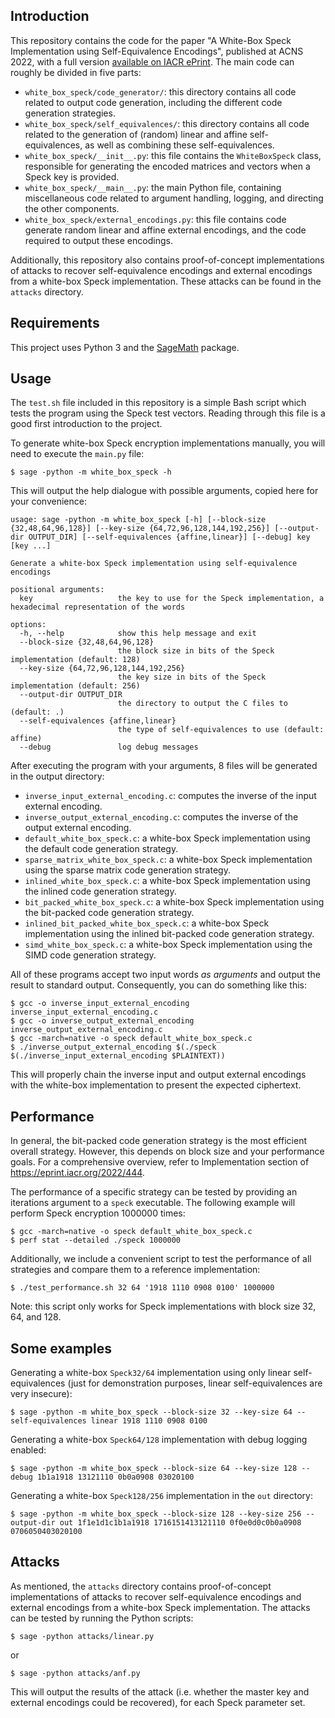## Introduction 
This repository contains the code for the paper "A White-Box Speck Implementation using Self-Equivalence Encodings", published at ACNS 2022, with a full version [available on IACR ePrint](https://eprint.iacr.org/2022/444). The main code can roughly be divided in five parts:
* `white_box_speck/code_generator/`: this directory contains all code related to output code generation, including the different code generation strategies.
* `white_box_speck/self_equivalences/`: this directory contains all code related to the generation of (random) linear and affine self-equivalences, as well as combining these self-equivalences.
* `white_box_speck/__init__.py`: this file contains the `WhiteBoxSpeck` class, responsible for generating the encoded matrices and vectors when a Speck key is provided.
* `white_box_speck/__main__.py`: the main Python file, containing miscellaneous code related to argument handling, logging, and directing the other components.
* `white_box_speck/external_encodings.py`: this file contains code generate random linear and affine external encodings, and the code required to output these encodings.

Additionally, this repository also contains proof-of-concept implementations of attacks to recover self-equivalence encodings and external encodings from a white-box Speck implementation. These attacks can be found in the `attacks` directory.

## Requirements
This project uses Python 3 and the [SageMath](https://www.sagemath.org/) package.

## Usage
The `test.sh` file included in this repository is a simple Bash script which tests the program using the Speck test vectors. Reading through this file is a good first introduction to the project.

To generate white-box Speck encryption implementations manually, you will need to execute the `main.py` file:
```
$ sage -python -m white_box_speck -h
```
This will output the help dialogue with possible arguments, copied here for your convenience:
```
usage: sage -python -m white_box_speck [-h] [--block-size {32,48,64,96,128}] [--key-size {64,72,96,128,144,192,256}] [--output-dir OUTPUT_DIR] [--self-equivalences {affine,linear}] [--debug] key [key ...]

Generate a white-box Speck implementation using self-equivalence encodings

positional arguments:
  key                   the key to use for the Speck implementation, a hexadecimal representation of the words

options:
  -h, --help            show this help message and exit
  --block-size {32,48,64,96,128}
                        the block size in bits of the Speck implementation (default: 128)
  --key-size {64,72,96,128,144,192,256}
                        the key size in bits of the Speck implementation (default: 256)
  --output-dir OUTPUT_DIR
                        the directory to output the C files to (default: .)
  --self-equivalences {affine,linear}
                        the type of self-equivalences to use (default: affine)
  --debug               log debug messages
```

After executing the program with your arguments, 8 files will be generated in the output directory:
* `inverse_input_external_encoding.c`: computes the inverse of the input external encoding.
* `inverse_output_external_encoding.c`: computes the inverse of the output external encoding.
* `default_white_box_speck.c`: a white-box Speck implementation using the default code generation strategy.
* `sparse_matrix_white_box_speck.c`: a white-box Speck implementation using the sparse matrix code generation strategy.
* `inlined_white_box_speck.c`: a white-box Speck implementation using the inlined code generation strategy.
* `bit_packed_white_box_speck.c`: a white-box Speck implementation using the bit-packed code generation strategy.
* `inlined_bit_packed_white_box_speck.c`: a white-box Speck implementation using the inlined bit-packed code generation strategy.
* `simd_white_box_speck.c`: a white-box Speck implementation using the SIMD code generation strategy.

All of these programs accept two input words *as arguments* and output the result to standard output. Consequently, you can do something like this:
```
$ gcc -o inverse_input_external_encoding inverse_input_external_encoding.c
$ gcc -o inverse_output_external_encoding inverse_output_external_encoding.c
$ gcc -march=native -o speck default_white_box_speck.c
$ ./inverse_output_external_encoding $(./speck $(./inverse_input_external_encoding $PLAINTEXT))
```
This will properly chain the inverse input and output external encodings with the white-box implementation to present the expected ciphertext.

## Performance
In general, the bit-packed code generation strategy is the most efficient overall strategy. However, this depends on block size and your performance goals. For a comprehensive overview, refer to Implementation section of https://eprint.iacr.org/2022/444.

The performance of a specific strategy can be tested by providing an iterations argument to a `speck` executable. The following example will perform Speck encryption 1000000 times:
```
$ gcc -march=native -o speck default_white_box_speck.c
$ perf stat --detailed ./speck 1000000
```

Additionally, we include a convenient script to test the performance of all strategies and compare them to a reference implementation:
```
$ ./test_performance.sh 32 64 '1918 1110 0908 0100' 1000000
```
Note: this script only works for Speck implementations with block size 32, 64, and 128.

## Some examples

Generating a white-box `Speck32/64` implementation using only linear self-equivalences (just for demonstration purposes, linear self-equivalences are very insecure):
```
$ sage -python -m white_box_speck --block-size 32 --key-size 64 --self-equivalences linear 1918 1110 0908 0100
```

Generating a white-box `Speck64/128` implementation with debug logging enabled:
```
$ sage -python -m white_box_speck --block-size 64 --key-size 128 --debug 1b1a1918 13121110 0b0a0908 03020100
```

Generating a white-box `Speck128/256` implementation in the `out` directory:

```
$ sage -python -m white_box_speck --block-size 128 --key-size 256 --output-dir out 1f1e1d1c1b1a1918 1716151413121110 0f0e0d0c0b0a0908 0706050403020100
```

## Attacks

As mentioned, the `attacks` directory contains proof-of-concept implementations of attacks to recover self-equivalence encodings and external encodings from a white-box Speck implementation. The attacks can be tested by running the Python scripts:
```
$ sage -python attacks/linear.py
```
or
```
$ sage -python attacks/anf.py
```

This will output the results of the attack (i.e. whether the master key and external encodings could be recovered), for each Speck parameter set.
